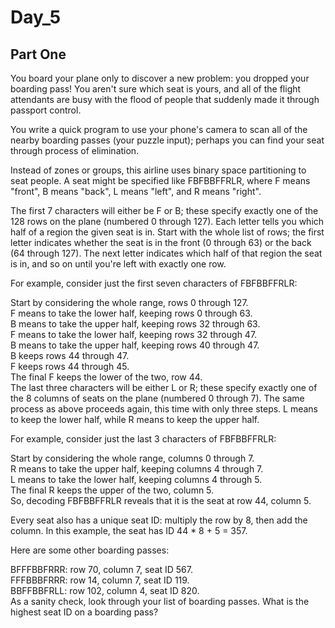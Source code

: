 # Day_5
## Part One
You board your plane only to discover a new problem: you dropped your boarding pass! You aren't sure which seat is yours, and all of the flight attendants are busy with the flood of people that suddenly made it through passport control.  
  
You write a quick program to use your phone's camera to scan all of the nearby boarding passes (your puzzle input); perhaps you can find your seat through process of elimination.  
  
Instead of zones or groups, this airline uses binary space partitioning to seat people. A seat might be specified like FBFBBFFRLR, where F means "front", B means "back", L means "left", and R means "right".  
  
The first 7 characters will either be F or B; these specify exactly one of the 128 rows on the plane (numbered 0 through 127). Each letter tells you which half of a region the given seat is in. Start with the whole list of rows; the first letter indicates whether the seat is in the front (0 through 63) or the back (64 through 127). The next letter indicates which half of that region the seat is in, and so on until you're left with exactly one row.  
  
For example, consider just the first seven characters of FBFBBFFRLR:  
  
Start by considering the whole range, rows 0 through 127.  
F means to take the lower half, keeping rows 0 through 63.  
B means to take the upper half, keeping rows 32 through 63.  
F means to take the lower half, keeping rows 32 through 47.  
B means to take the upper half, keeping rows 40 through 47.  
B keeps rows 44 through 47.  
F keeps rows 44 through 45.  
The final F keeps the lower of the two, row 44.  
The last three characters will be either L or R; these specify exactly one of the 8 columns of seats on the plane (numbered 0 through 7). The same process as above proceeds again, this time with only three steps. L means to keep the lower half, while R means to keep the upper half.  

For example, consider just the last 3 characters of FBFBBFFRLR:  

Start by considering the whole range, columns 0 through 7.  
R means to take the upper half, keeping columns 4 through 7.  
L means to take the lower half, keeping columns 4 through 5.  
The final R keeps the upper of the two, column 5.  
So, decoding FBFBBFFRLR reveals that it is the seat at row 44, column 5.  
  
Every seat also has a unique seat ID: multiply the row by 8, then add the column. In this example, the seat has ID 44 * 8 + 5 = 357.  
  
Here are some other boarding passes:  
  
BFFFBBFRRR: row 70, column 7, seat ID 567.  
FFFBBBFRRR: row 14, column 7, seat ID 119.  
BBFFBBFRLL: row 102, column 4, seat ID 820.  
As a sanity check, look through your list of boarding passes. What is the highest seat ID on a boarding pass?  